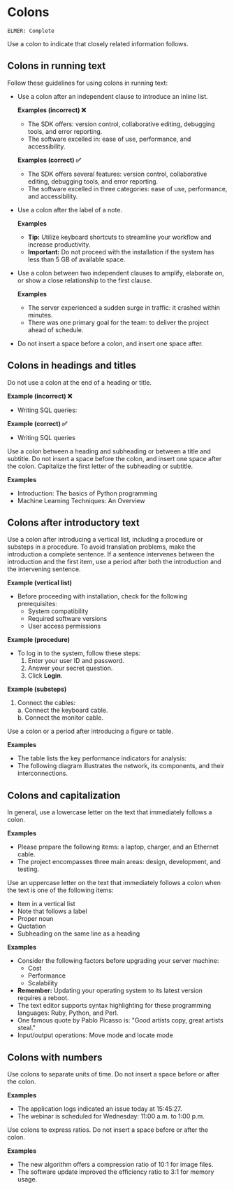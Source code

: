 # Colons

<code>ELMER: Complete</code>

Use a colon to indicate that closely related information follows.

## Colons in running text

Follow these guidelines for using colons in running text:
- Use a colon after an independent clause to introduce an inline list.

  **Examples (incorrect) ❌**
    - The SDK offers: version control, collaborative editing, debugging tools, and error reporting.
    - The software excelled in: ease of use, performance, and accessibility.

  **Examples (correct) ✅**
    - The SDK offers several features: version control, collaborative editing, debugging tools, and error reporting.
    - The software excelled in three categories: ease of use, performance, and accessibility.

- Use a colon after the label of a note.

  **Examples**
    - **Tip:** Utilize keyboard shortcuts to streamline your workflow and increase productivity.
    - **Important:** Do not proceed with the installation if the system has less than 5 GB of available space.

- Use a colon between two independent clauses to amplify, elaborate on, or show a close relationship to the first clause.

  **Examples**
    - The server experienced a sudden surge in traffic: it crashed within minutes.
    - There was one primary goal for the team: to deliver the project ahead of schedule.

- Do not insert a space before a colon, and insert one space after.

## Colons in headings and titles

Do not use a colon at the end of a heading or title.

**Example (incorrect) ❌**
- Writing SQL queries:

**Example (correct) ✅**
- Writing SQL queries

Use a colon between a heading and subheading or between a title and subtitle. Do not insert a space before the colon, and insert one space after the colon. Capitalize the first letter of the subheading or subtitle.

**Examples**
- Introduction: The basics of Python programming
- Machine Learning Techniques: An Overview

## Colons after introductory text

Use a colon after introducing a vertical list, including a procedure or substeps in a procedure. To avoid translation problems, make the introduction a complete sentence. If a sentence intervenes between the introduction and the first item, use a period after both the introduction and the intervening sentence.

**Example (vertical list)**
- Before proceeding with installation, check for the following prerequisites:
  - System compatibility
  - Required software versions
  - User access permissions

**Example (procedure)**
- To log in to the system, follow these steps:
  1. Enter your user ID and password.
  2. Answer your secret question.
  3. Click **Login**.

**Example (substeps)**
  1. Connect the cables:<br>
    a. Connect the keyboard cable.<br>
    b. Connect the monitor cable.

Use a colon or a period after introducing a figure or table.

**Examples**
- The table lists the key performance indicators for analysis:
- The following diagram illustrates the network, its components, and their interconnections.

## Colons and capitalization

In general, use a lowercase letter on the text that immediately follows a colon.

**Examples**
- Please prepare the following items: a laptop, charger, and an Ethernet cable.
- The project encompasses three main areas: design, development, and testing.

Use an uppercase letter on the text that immediately follows a colon when the text is one of the following items:
- Item in a vertical list
- Note that follows a label
- Proper noun
- Quotation
- Subheading on the same line as a heading

**Examples**
- Consider the following factors before upgrading your server machine:
  - Cost
  - Performance
  - Scalability
- **Remember:** Updating your operating system to its latest version requires a reboot.
- The text editor supports syntax highlighting for these programming languages: Ruby, Python, and Perl.
- One famous quote by Pablo Picasso is: "Good artists copy, great artists steal."
- Input/output operations: Move mode and locate mode

## Colons with numbers

Use colons to separate units of time. Do not insert a space before or after the colon.

**Examples**
- The application logs indicated an issue today at 15:45:27.
- The webinar is scheduled for Wednesday: 11:00 a.m. to 1:00 p.m.

Use colons to express ratios. Do not insert a space before or after the colon.

**Examples**
- The new algorithm offers a compression ratio of 10:1 for image files.
- The software update improved the efficiency ratio to 3:1 for memory usage.
